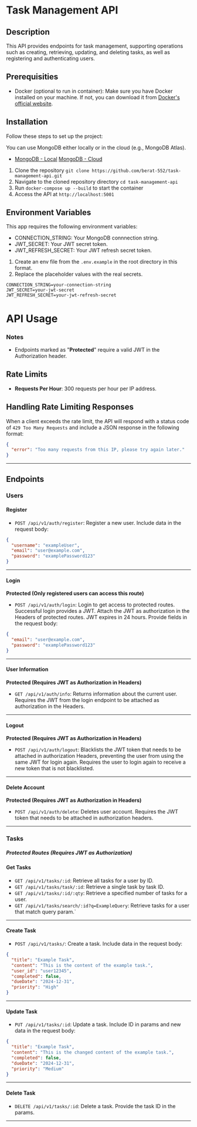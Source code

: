 # Task Management API

## Description

This API provides endpoints for task management, supporting operations such as creating, retrieving, updating, and deleting tasks, as well as registering and authenticating users.

## Prerequisities

- Docker (optional to run in container): Make sure you have Docker installed on your machine. If not, you can download it from [Docker's official website](https://www.docker.com/get-started).

## Installation

Follow these steps to set up the project:

You can use MongoDB either locally or in the cloud (e.g., MongoDB Atlas).

- [MongoDB - Local](https://www.mongodb.com/try/download/community)
  [MongoDB - Cloud](https://www.mongodb.com/atlas/database)

1. Clone the repository `git clone https://github.com/berat-552/task-management-api.git`
2. Navigate to the cloned repository directory `cd task-management-api`
3. Run `docker-compose up --build` to start the container
4. Access the API at `http://localhost:5001`

## Environment Variables

This app requires the following environment variables:

- CONNECTION_STRING: Your MongoDB connnection string.
- JWT_SECRET: Your JWT secret token.
- JWT_REFRESH_SECRET: Your JWT refresh secret token.

1. Create an env file from the `.env.example` in the root directory in this format.
2. Replace the placeholder values with the real secrets.

```env
CONNECTION_STRING=your-connection-string
JWT_SECRET=your-jwt-secret
JWT_REFRESH_SECRET=your-jwt-refresh-secret
```

# API Usage

### Notes

- Endpoints marked as "**Protected**" require a valid JWT in the Authorization header.

## Rate Limits

- **Requests Per Hour**: 300 requests per hour per IP address.

## Handling Rate Limiting Responses

When a client exceeds the rate limit, the API will respond with a status code of `429 Too Many Requests` and include a JSON response in the following format:

```json
{
  "error": "Too many requests from this IP, please try again later."
}
```

---

## Endpoints

### Users

#### Register

- `POST /api/v1/auth/register`: Register a new user. Include data in the request body:
```json
{
  "username": "exampleUser",
  "email": "user@example.com",
  "password": "examplePassword123"
}
```

---

#### Login

**Protected (Only registered users can access this route)**

- `POST /api/v1/auth/login`: Login to get access to protected routes. Successful login provides a JWT. Attach the JWT as authorization in the Headers of protected routes. JWT expires in 24 hours. Provide fields in the request body:
```json
{
  "email": "user@example.com",
  "password": "examplePassword123"
}
``` 

---

#### User Information

**Protected (Requires JWT as Authorization in Headers)**

- `GET /api/v1/auth/info`: Returns information about the current user. Requires the JWT from the login endpoint to be attached as authorization in the Headers.

---

#### Logout

**Protected (Requires JWT as Authorization in Headers)**

- `POST /api/v1/auth/logout`: Blacklists the JWT token that needs to be attached in authorization Headers, preventing the user from using the same JWT for login again. Requires the user to login again to receive a new token that is not blacklisted.

---

#### Delete Account

**Protected (Requires JWT as Authorization in Headers)**

- `POST /api/v1/auth/delete`: Deletes user account. Requires the JWT token that needs to be attached in authorization headers.

---

### Tasks

##### Protected Routes (Requires JWT as Authorization)

#### Get Tasks

- `GET /api/v1/tasks/:id`: Retrieve all tasks for a user by ID.
- `GET /api/v1/tasks/task/:id`: Retrieve a single task by task ID.
- `GET /api/v1/tasks/:id/:qty`: Retrieve a specified number of tasks for a user.
- `GET /api/v1/tasks/search/:id?q=ExampleQuery`: Retrieve tasks for a user that match query param.`

---

#### Create Task

- `POST /api/v1/tasks/`: Create a task. Include data in the request body:
```json
{
  "title": "Example Task",
  "content": "This is the content of the example task.",
  "user_id": "user12345",
  "completed": false,
  "dueDate": "2024-12-31",
  "priority": "High"
}
```

---

#### Update Task

- `PUT /api/v1/tasks/:id`: Update a task. Include ID in params and new data in the request body:
```json
{
  "title": "Example Task",
  "content": "This is the changed content of the example task.",
  "completed": false,
  "dueDate": "2024-12-31",
  "priority": "Medium"
}
```

---

#### Delete Task

- `DELETE /api/v1/tasks/:id`: Delete a task. Provide the task ID in the params.

---
